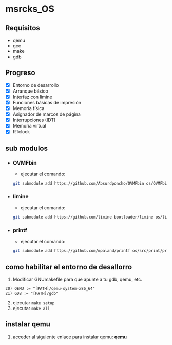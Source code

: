 # msrcks_OS

## **Requisitos**
- qemu
- gcc
- make
- gdb

## **Progreso**

- [x] Entorno de desarrollo
- [x] Arranque básico
- [x] Interfaz con limine
- [x] Funciones básicas de impresión
- [x] Memoria física
- [x] Asignador de marcos de página
- [x] Interrupciones (IDT)
- [x] Memoria virtual
- [x] RTclock

## **sub modulos**
- ### OVMFbin
    - ejecutar el comando: 
    ```bash
    git submodule add https://github.com/Absurdponcho/OVMFbin os/OVMFbin
    ``` 
- ### limine
    - ejecutar el comando: 
    ```bash
    git submodule add https://github.com/limine-bootloader/limine os/limine
    ``` 
- ### printf
    - ejecutar el comando: 
    ```bash
    git submodule add https://github.com/mpaland/printf os/src/print/printf
    ``` 

## **como habilitar el entorno de desallorro**
1. Modificar GNUmakefile para que apunte a tu gdb, qemu, etc.
 ```make
20) QEMU := "[PATH]/qemu-system-x86_64"
21) GDB := "[PATH]/gdb"
``` 
2. ejecutar `make setup`
3. ejecutar `make all`

## **instalar qemu**
1. acceder al siguiente enlace para instalar qemu: **[qemu](https://www.linuxtechi.com/how-to-install-kvm-on-ubuntu-22-04/)**